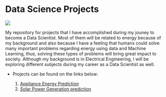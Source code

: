 # Data Science Projects

![](https://media.licdn.com/dms/image/D4D16AQFkXSyohHgIcw/profile-displaybackgroundimage-shrink_350_1400/0/1670189118619?e=1688601600&v=beta&t=S39OieUgHh8zJVMt4KHtAz6z7IgpzdWiisVDgun7hZs)

My repository for projects that I have accomplished during my jouney to become a Data Scientist. Most of them will be related to energy because of my background and also because I have a feeling that humans could solve many important problems regarding energy using data and Machine Learning, thus, solving these types of problems will bring great impact to society. Although my background is in Electrical Engineering, I will be exploring different subjects during my career as a Data Scientist as well.

- Projects can be found on the links below:

   1) [Appliance Energy Prediction](https://github.com/caiosoter/DS-Projects/tree/main/Appliance_Energy_Prediction)
   2) [Solar Power Generation prediction](https://github.com/caiosoter/DS-Projects/tree/main/Solar_Power_Generation_Prediction)
